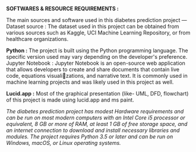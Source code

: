 **SOFTWARES & RESOURCE REQUIREMENTS :**

The main sources and software used in this diabetes prediction project —
Dataset source : The dataset used in this project can be obtained from various
sources such as Kaggle, UCI Machine Learning Repository, or from healthcare
organizations.


**Python :** The project is built using the Python programming language. The specific
version used may vary depending on the developer's preference.
Jupyter Notebook : Jupyter Notebook is an open-source web application that allows
developers to create and share documents that contain live code, equations visualizations, and narrative text. It is commonly used in machine learning projects
and was likely used in this project as well.

**Lucid.app :** Most of the graphical presentation (like- UML, DFD, flowchart) of this
project is made using lucid.app and ms paint.


_The diabetes prediction project has modest Hardware requirements and can be run
on most modern computers with an Intel Core i5 processor or equivalent, 8 GB or
more of RAM, at least 1 GB of free storage space, and an internet connection to
download and install necessary libraries and modules. The project requires Python
3.5 or later and can be run on Windows, macOS, or Linux operating systems._
